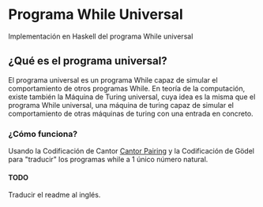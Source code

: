 # Programa While Universal
Implementación en Haskell del programa While universal

## ¿Qué es el programa universal?
El programa universal es un programa While capaz de simular
el comportamiento de otros programas While. En teoría de la
computación, existe también la Máquina de Turing universal, cuya
idea es la misma que el programa While universal, una máquina de
turing capaz de simular el comportamiento de otras máquinas de
turing con una entrada en concreto.

### ¿Cómo funciona?
Usando la Codificación de Cantor [Cantor Pairing][1] y la
Codificación de Gödel para "traducir" los programas while a
1 único número natural.

#### TODO
Traducir el readme al inglés.



[1]: https://en.wikipedia.org/wiki/Pairing_function
